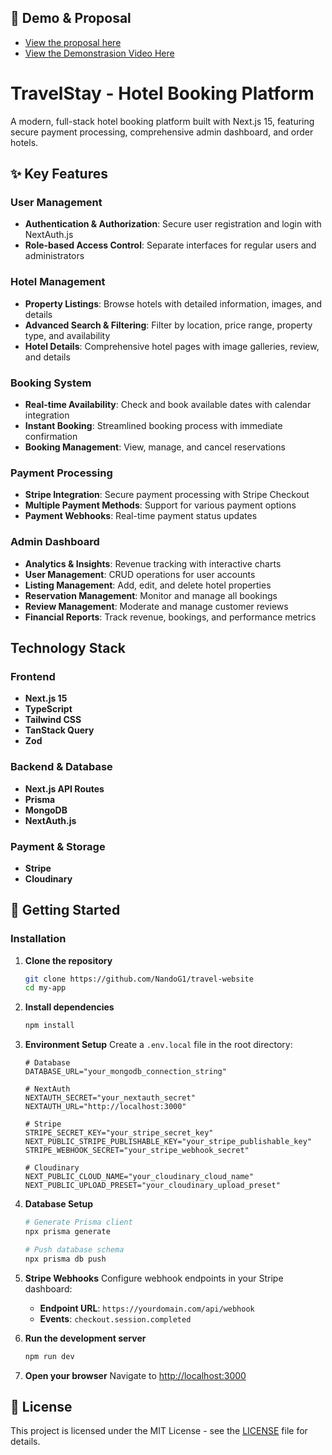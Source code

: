 ## 🎥 Demo & Proposal
   - [View the proposal here](https://docs.google.com/document/d/1TgtpsjO9hhHVc3fXdHgMsyAXeMWq4FEn/edit?usp=sharing&ouid=113197811322884432302&rtpof=true&sd=true)
   - [View the Demonstrasion Video Here](https://drive.google.com/file/d/1zjiYsPgARfO3wRIe4_Uyz8QZmTz-wLNP/view?usp=sharing)

# TravelStay - Hotel Booking Platform

A modern, full-stack hotel booking platform built with Next.js 15, featuring secure payment processing, comprehensive admin dashboard, and order hotels.

## ✨ Key Features

### User Management
- **Authentication & Authorization**: Secure user registration and login with NextAuth.js
- **Role-based Access Control**: Separate interfaces for regular users and administrators

### Hotel Management
- **Property Listings**: Browse hotels with detailed information, images, and details
- **Advanced Search & Filtering**: Filter by location, price range, property type, and availability
- **Hotel Details**: Comprehensive hotel pages with image galleries, review, and details

### Booking System
- **Real-time Availability**: Check and book available dates with calendar integration
- **Instant Booking**: Streamlined booking process with immediate confirmation
- **Booking Management**: View, manage, and cancel reservations

### Payment Processing
- **Stripe Integration**: Secure payment processing with Stripe Checkout
- **Multiple Payment Methods**: Support for various payment options
- **Payment Webhooks**: Real-time payment status updates

### Admin Dashboard
- **Analytics & Insights**: Revenue tracking with interactive charts
- **User Management**: CRUD operations for user accounts
- **Listing Management**: Add, edit, and delete hotel properties
- **Reservation Management**: Monitor and manage all bookings
- **Review Management**: Moderate and manage customer reviews
- **Financial Reports**: Track revenue, bookings, and performance metrics

## Technology Stack

### Frontend
- **Next.js 15**
- **TypeScript**
- **Tailwind CSS**
- **TanStack Query**
- **Zod** 

### Backend & Database
- **Next.js API Routes**
- **Prisma** 
- **MongoDB** 
- **NextAuth.js**

### Payment & Storage
- **Stripe** 
- **Cloudinary** 

## 🚀 Getting Started

### Installation

1. **Clone the repository**
   ```bash
   git clone https://github.com/NandoG1/travel-website
   cd my-app
   ```

2. **Install dependencies**
   ```bash
   npm install
   ```

3. **Environment Setup**
   Create a `.env.local` file in the root directory:
   ```env
   # Database
   DATABASE_URL="your_mongodb_connection_string"
   
   # NextAuth
   NEXTAUTH_SECRET="your_nextauth_secret"
   NEXTAUTH_URL="http://localhost:3000"
   
   # Stripe
   STRIPE_SECRET_KEY="your_stripe_secret_key"
   NEXT_PUBLIC_STRIPE_PUBLISHABLE_KEY="your_stripe_publishable_key"
   STRIPE_WEBHOOK_SECRET="your_stripe_webhook_secret"
   
   # Cloudinary
   NEXT_PUBLIC_CLOUD_NAME="your_cloudinary_cloud_name"
   NEXT_PUBLIC_UPLOAD_PRESET="your_cloudinary_upload_preset"
   ```

4. **Database Setup**
   ```bash
   # Generate Prisma client
   npx prisma generate
   
   # Push database schema
   npx prisma db push
   ```

5. **Stripe Webhooks**
   Configure webhook endpoints in your Stripe dashboard:
   - **Endpoint URL**: `https://yourdomain.com/api/webhook`
   - **Events**: `checkout.session.completed`

6. **Run the development server**
   ```bash
   npm run dev
   ```
7. **Open your browser**
   Navigate to [http://localhost:3000](http://localhost:3000)

## 📝 License

This project is licensed under the MIT License - see the [LICENSE](LICENSE) file for details.
